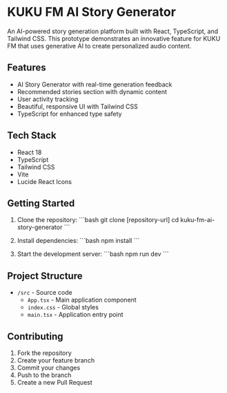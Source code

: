 
# KUKU FM AI Story Generator

An AI-powered story generation platform built with React, TypeScript, and Tailwind CSS. This prototype demonstrates an innovative feature for KUKU FM that uses generative AI to create personalized audio content.

## Features

- AI Story Generator with real-time generation feedback
- Recommended stories section with dynamic content
- User activity tracking
- Beautiful, responsive UI with Tailwind CSS
- TypeScript for enhanced type safety

## Tech Stack

- React 18
- TypeScript
- Tailwind CSS
- Vite
- Lucide React Icons

## Getting Started

1. Clone the repository:
\`\`\`bash
git clone [repository-url]
cd kuku-fm-ai-story-generator
\`\`\`

2. Install dependencies:
\`\`\`bash
npm install
\`\`\`

3. Start the development server:
\`\`\`bash
npm run dev
\`\`\`

## Project Structure

- `/src` - Source code
  - `App.tsx` - Main application component
  - `index.css` - Global styles
  - `main.tsx` - Application entry point

## Contributing

1. Fork the repository
2. Create your feature branch
3. Commit your changes
4. Push to the branch
5. Create a new Pull Request
